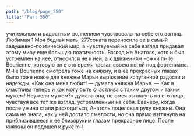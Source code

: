 ```yaml
---
path: "/blog/page_550"
title: "Part 550"
---
```


учительным и радостным волнением чувствовала на себе его взгляд. Любимая 1 Моя бедная мать,
277соната переносила ее в самый задушевно-поэтический мир, а чувствуемый на себе взгляд придавал этому миру еще большую поэтичность. Взгляд же Анатоля, хотя и был устремлен на нее, относился не к ней, а к движениям ножки m-lle Bourienne, которую он в это время трогал своею ногой под фортепиано. M-lle Bourienne смотрела тоже на княжну, и в ее прекрасных глазах было тоже новое для княжны Марьи выражение испуганной радости и надежды.
«Как она меня любит! — думала княжна Марья. — Как я счастлива теперь и как могу быть счастлива с таким другом и таким мужем! Неужели мужем?» думала она, не смея взглянуть на его лицо, чувствуя всё тот же взгляд, устремленный на себя.
Ввечеру, когда после ужина стали расходиться, Анатоль поцеловал руку княжны. Она сама не знала, как у ней достало смелости, но она прямо взглянула на приблизившееся к ее близоруким глазам прекрасное лицо. После княжны он подошел к руке m-l
